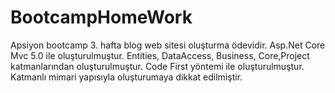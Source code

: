 # BootcampHomeWork
Apsiyon bootcamp 3. hafta blog web sitesi oluşturma ödevidir.
Asp.Net Core Mvc 5.0 ile oluşturulmuştur.
Entities, DataAccess, Business, Core,Project katmanlarından oluşturulmuştur. 
Code First yöntemi ile oluşturulmuştur. 
Katmanlı mimari yapısıyla oluşturumaya dikkat edilmiştir. 
 
